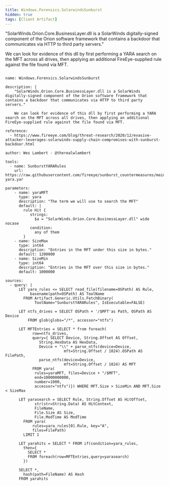 ```yaml
---
title: Windows.Forensics.SolarwindsSunburst
hidden: true
tags: [Client Artifact]
---
```


"SolarWinds.Orion.Core.BusinessLayer.dll is a SolarWinds digitally-signed component of the Orion software framework that contains a backdoor that communicates via HTTP to third party servers."

We can look for evidence of this dll by first performing a YARA search on the MFT across all drives, then applying an additional FireEye-supplied rule against the file found via MFT.


<pre><code class="language-yaml">
name: Windows.Forensics.SolarwindsSunburst

description: |
    "SolarWinds.Orion.Core.BusinessLayer.dll is a SolarWinds digitally-signed component of the Orion software framework that contains a backdoor that communicates via HTTP to third party servers."

    We can look for evidence of this dll by first performing a YARA search on the MFT across all drives, then applying an additional FireEye-supplied rule against the file found via MFT.

reference:
  - https://www.fireeye.com/blog/threat-research/2020/12/evasive-attacker-leverages-solarwinds-supply-chain-compromises-with-sunburst-backdoor.html

author: Wes Lambert - @therealwlambert

tools:
  - name: SunburstYARARules
    url: https://raw.githubusercontent.com/fireeye/sunburst_countermeasures/main/all-yara.yar

parameters:
    - name: yaraMFT
      type: yara
      description: "The term we will use to search the MFT"
      default: |
        rule Hit {
           strings:
             $a = "SolarWinds.Orion.Core.BusinessLayer.dll" wide nocase
           condition:
             any of them
        }
    - name: SizeMax
      type: int64
      description: "Entries in the MFT under this size in bytes."
      default: 1200000
    - name: SizeMin
      type: int64
      description: "Entries in the MFT over this size in bytes."
      default: 1000000

sources:
  - query: |
      LET yara_rules <= SELECT read_file(filename=OSPath) AS Rule,
           basename(path=OSPath) AS ToolName
        FROM Artifact.Generic.Utils.FetchBinary(
             ToolName="SunburstYARARules", IsExecutable=FALSE)

      LET ntfs_drives = SELECT OSPath + '/$MFT'as Path, OSPath AS Device
          FROM glob(globs="/*", accessor="ntfs")

      LET MFTEntries = SELECT * from foreach(
            row=ntfs_drives,
            query={ SELECT Device, String.Offset AS Offset,
               String.HexData AS HexData,
               Device + "\\" + parse_ntfs(device=Device,
                          mft=String.Offset / 1024).OSPath AS FilePath,
               parse_ntfs(device=Device,
                          mft=String.Offset / 1024) AS MFT
            FROM yara(
             rules=yaraMFT, files=Device + "/$MFT",
             end=10000000000,
             number=1000,
             accessor="ntfs")}) WHERE MFT.Size > SizeMin AND MFT.Size < SizeMax

      LET yarasearch = SELECT Rule, String.Offset AS HitOffset,
             str(str=String.Data) AS HitContext,
             FileName,
             File.Size AS Size,
             File.ModTime AS ModTime
        FROM yara(
            rules=yara_rules[0].Rule, key="A",
            files=FilePath)
        LIMIT 1

      LET yarahits = SELECT * FROM if(condition=yara_rules,
        then={
          SELECT *
          FROM foreach(row=MFTEntries,query=yarasearch)
        })

      SELECT *,
        hash(path=FileName) AS Hash
      FROM yarahits

</code></pre>

